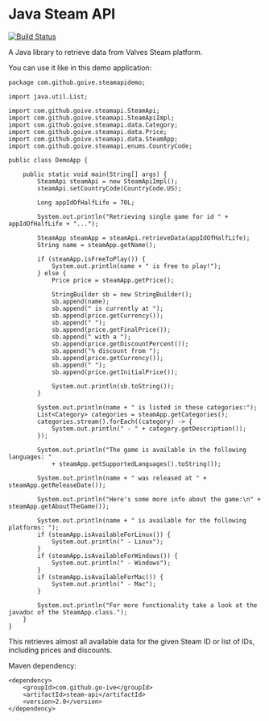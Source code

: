 Java Steam API
=========

[![Build Status](https://drone.io/github.com/go-ive/steam-api/status.png)](https://drone.io/github.com/go-ive/steam-api/latest)

A Java library to retrieve data from Valves Steam platform.

You can use it like in this demo application:

    package com.github.goive.steamapidemo;
    
    import java.util.List;
    
    import com.github.goive.steamapi.SteamApi;
    import com.github.goive.steamapi.SteamApiImpl;
    import com.github.goive.steamapi.data.Category;
    import com.github.goive.steamapi.data.Price;
    import com.github.goive.steamapi.data.SteamApp;
    import com.github.goive.steamapi.enums.CountryCode;
    
    public class DemoApp {
    
        public static void main(String[] args) {
            SteamApi steamApi = new SteamApiImpl();
            steamApi.setCountryCode(CountryCode.US);
    
            Long appIdOfHalfLife = 70L;
    
            System.out.println("Retrieving single game for id " + appIdOfHalfLife + "...");
    
            SteamApp steamApp = steamApi.retrieveData(appIdOfHalfLife);
            String name = steamApp.getName();
    
            if (steamApp.isFreeToPlay()) {
                System.out.println(name + " is free to play!");
            } else {
                Price price = steamApp.getPrice();
    
                StringBuilder sb = new StringBuilder();
                sb.append(name);
                sb.append(" is currently at ");
                sb.append(price.getCurrency());
                sb.append(" ");
                sb.append(price.getFinalPrice());
                sb.append(" with a ");
                sb.append(price.getDiscountPercent());
                sb.append("% discount from ");
                sb.append(price.getCurrency());
                sb.append(" ");
                sb.append(price.getInitialPrice());
    
                System.out.println(sb.toString());
            }
    
            System.out.println(name + " is listed in these categories:");
            List<Category> categories = steamApp.getCategories();
            categories.stream().forEach((category) -> {
                System.out.println(" - " + category.getDescription());
            });
    
            System.out.println("The game is available in the following languages: "
                + steamApp.getSupportedLanguages().toString());
    
            System.out.println(name + " was released at " + steamApp.getReleaseDate());
    
            System.out.println("Here's some more info about the game:\n" + steamApp.getAboutTheGame());
    
            System.out.println(name + " is available for the following platforms: ");
            if (steamApp.isAvailableForLinux()) {
                System.out.println(" - Linux");
            }
            if (steamApp.isAvailableForWindows()) {
                System.out.println(" - Windows");
            }
            if (steamApp.isAvailableForMac()) {
                System.out.println(" - Mac");
            }
    
            System.out.println("For more functionality take a look at the javadoc of the SteamApp.class.");
        }
    }


This retrieves almost all available data for the given Steam ID or list of IDs, including prices and discounts.

Maven dependency:

	<dependency>
		<groupId>com.github.go-ive</groupId>
		<artifactId>steam-api</artifactId>
		<version>2.0</version>
	</dependency>
